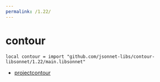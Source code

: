 ```yaml
---
permalink: /1.22/
---
```


# contour

```jsonnet
local contour = import "github.com/jsonnet-libs/contour-libsonnet/1.22/main.libsonnet"
```



* [projectcontour](projectcontour/index.md)